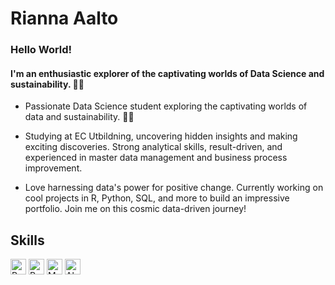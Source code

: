 
# Rianna Aalto
### Hello  World! 
####  I'm an enthusiastic explorer of the captivating worlds of Data Science and sustainability. 🚀🌱

 
*  Passionate Data Science student exploring the captivating worlds of data and sustainability. 🚀🌱

* Studying at EC Utbildning, uncovering hidden insights and making exciting discoveries. Strong analytical skills, result-driven, and experienced in master data management and business process improvement.

* Love harnessing data's power for positive change. Currently working on cool projects in R, Python, SQL, and more to build an impressive portfolio. Join me on this cosmic data-driven journey!
 



 ## Skills
   <a href="https://www.python.org" target="_blank" rel="noreferrer noopener"><img src="https://raw.githubusercontent.com/0xShapeShifter/readme-md/master/public/images/skills/core/python.svg" alt="Python" width="25" height="25" /></a> <a href="https://r-lang.com/what-is-r-language/" target="_blank" rel="noreferrer noopener"><img src="https://raw.githubusercontent.com/0xShapeShifter/readme-md/master/public/images/skills/core/r.svg" alt="R" width="25" height="25" /></a>   <a href="https://www.mysql.com" target="_blank" rel="noreferrer noopener"><img src="https://raw.githubusercontent.com/0xShapeShifter/readme-md/master/public/images/skills/backend/mysql.svg" alt="MySQL" width="25" height="25" /></a>  <a href="https://www.alchemy.com" target="_blank" rel="noreferrer noopener"><img src="https://raw.githubusercontent.com/0xShapeShifter/readme-md/master/public/images/skills/web3/alchemy.svg" alt="Alchemy" width="25" height="25" /></a>   
